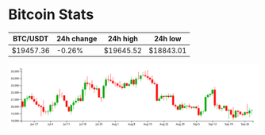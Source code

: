 # Bitcoin Stats

BTC/USDT|24h change|24h high|24h low|
|---|---|---|---|
|$19457.36|-0.26%|$19645.52|$18843.01|

<img src="./chart.svg">

